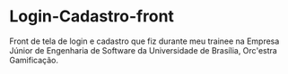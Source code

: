# Login-Cadastro-front
Front de tela de login e cadastro que fiz durante meu trainee na Empresa Júnior de Engenharia de Software da Universidade de Brasília, Orc'estra Gamificação. 
